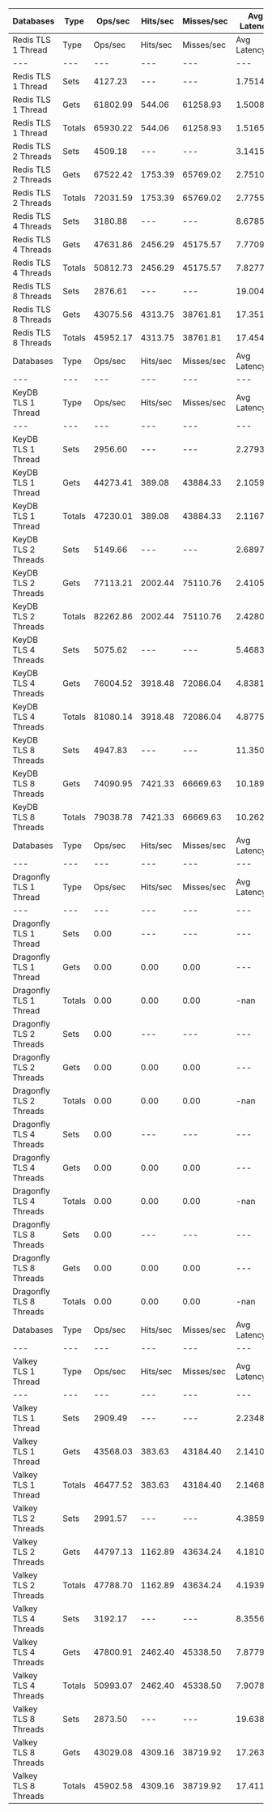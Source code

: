 | Databases | Type | Ops/sec | Hits/sec | Misses/sec | Avg Latency | p50 Latency | p99 Latency | p99.9 Latency | KB/sec |
| --- | --- | --- | --- | --- | --- | --- | --- | --- | --- |
| Redis TLS 1 Thread | Type | Ops/sec | Hits/sec | Misses/sec | Avg Latency | p50 Latency | p99 Latency | p99.9 Latency | KB/sec |
| --- | --- | --- | --- | --- | --- | --- | --- | --- | --- |
Redis TLS 1 Thread | Sets | 4127.23 | --- | --- | 1.75141 | 1.47100 | 2.99100 | 108.54300 | 2256.43 |
Redis TLS 1 Thread | Gets | 61802.99 | 544.06 | 61258.93 | 1.50085 | 1.47100 | 2.46300 | 3.34300 | 2678.21 |
Redis TLS 1 Thread | Totals | 65930.22 | 544.06 | 61258.93 | 1.51654 | 1.47100 | 2.47900 | 3.37500 | 4934.65 |
Redis TLS 2 Threads | Sets | 4509.18 | --- | --- | 3.14152 | 2.75100 | 3.90300 | 160.76700 | 2465.26 |
Redis TLS 2 Threads | Gets | 67522.42 | 1753.39 | 65769.02 | 2.75106 | 2.75100 | 3.74300 | 5.11900 | 3508.97 |
Redis TLS 2 Threads | Totals | 72031.59 | 1753.39 | 65769.02 | 2.77550 | 2.75100 | 3.75900 | 5.27900 | 5974.23 |
Redis TLS 4 Threads | Sets | 3180.88 | --- | --- | 8.67855 | 7.83900 | 12.54300 | 348.15900 | 1739.05 |
Redis TLS 4 Threads | Gets | 47631.86 | 2456.29 | 45175.57 | 7.77091 | 7.77500 | 12.28700 | 13.43900 | 3088.59 |
Redis TLS 4 Threads | Totals | 50812.73 | 2456.29 | 45175.57 | 7.82772 | 7.77500 | 12.28700 | 13.50300 | 4827.64 |
Redis TLS 8 Threads | Sets | 2876.61 | --- | --- | 19.00423 | 17.40700 | 28.79900 | 651.26300 | 1572.70 |
Redis TLS 8 Threads | Gets | 43075.56 | 4313.75 | 38761.81 | 17.35106 | 17.27900 | 28.03100 | 30.71900 | 3845.49 |
Redis TLS 8 Threads | Totals | 45952.17 | 4313.75 | 38761.81 | 17.45455 | 17.27900 | 28.03100 | 30.97500 | 5418.18 |
| Databases | Type | Ops/sec | Hits/sec | Misses/sec | Avg Latency | p50 Latency | p99 Latency | p99.9 Latency | KB/sec |
| --- | --- | --- | --- | --- | --- | --- | --- | --- | --- |
| KeyDB TLS 1 Thread | Type | Ops/sec | Hits/sec | Misses/sec | Avg Latency | p50 Latency | p99 Latency | p99.9 Latency | KB/sec |
| --- | --- | --- | --- | --- | --- | --- | --- | --- | --- |
KeyDB TLS 1 Thread | Sets | 2956.60 | --- | --- | 2.27932 | 2.12700 | 3.34300 | 68.09500 | 1616.43 |
KeyDB TLS 1 Thread | Gets | 44273.41 | 389.08 | 43884.33 | 2.10592 | 2.11100 | 3.24700 | 3.74300 | 1918.24 |
KeyDB TLS 1 Thread | Totals | 47230.01 | 389.08 | 43884.33 | 2.11677 | 2.11100 | 3.24700 | 3.79100 | 3534.67 |
KeyDB TLS 2 Threads | Sets | 5149.66 | --- | --- | 2.68971 | 2.20700 | 5.40700 | 116.73500 | 2815.42 |
KeyDB TLS 2 Threads | Gets | 77113.21 | 2002.44 | 75110.76 | 2.41058 | 2.20700 | 5.15100 | 7.39100 | 4007.38 |
KeyDB TLS 2 Threads | Totals | 82262.86 | 2002.44 | 75110.76 | 2.42805 | 2.20700 | 5.15100 | 7.64700 | 6822.80 |
KeyDB TLS 4 Threads | Sets | 5075.62 | --- | --- | 5.46839 | 4.73500 | 10.55900 | 262.14300 | 2774.95 |
KeyDB TLS 4 Threads | Gets | 76004.52 | 3918.48 | 72086.04 | 4.83810 | 4.73500 | 10.11100 | 12.73500 | 4927.88 |
KeyDB TLS 4 Threads | Totals | 81080.14 | 3918.48 | 72086.04 | 4.87755 | 4.73500 | 10.17500 | 12.92700 | 7702.83 |
KeyDB TLS 8 Threads | Sets | 4947.83 | --- | --- | 11.35022 | 9.91900 | 22.65500 | 477.18300 | 2705.08 |
KeyDB TLS 8 Threads | Gets | 74090.95 | 7421.33 | 66669.63 | 10.18954 | 9.91900 | 21.50300 | 27.64700 | 6615.12 |
KeyDB TLS 8 Threads | Totals | 79038.78 | 7421.33 | 66669.63 | 10.26220 | 9.91900 | 21.63100 | 28.15900 | 9320.20 |
| Databases | Type | Ops/sec | Hits/sec | Misses/sec | Avg Latency | p50 Latency | p99 Latency | p99.9 Latency | KB/sec |
| --- | --- | --- | --- | --- | --- | --- | --- | --- | --- |
| Dragonfly TLS 1 Thread | Type | Ops/sec | Hits/sec | Misses/sec | Avg Latency | p50 Latency | p99 Latency | p99.9 Latency | KB/sec |
| --- | --- | --- | --- | --- | --- | --- | --- | --- | --- |
Dragonfly TLS 1 Thread | Sets | 0.00 | --- | --- | --- | --- | --- | --- | 0.00 |
Dragonfly TLS 1 Thread | Gets | 0.00 | 0.00 | 0.00 | --- | --- | --- | --- | 0.00 |
Dragonfly TLS 1 Thread | Totals | 0.00 | 0.00 | 0.00 | -nan | 0.00700 | 0.00700 | 0.00700 | 0.00 |
Dragonfly TLS 2 Threads | Sets | 0.00 | --- | --- | --- | --- | --- | --- | 0.00 |
Dragonfly TLS 2 Threads | Gets | 0.00 | 0.00 | 0.00 | --- | --- | --- | --- | 0.00 |
Dragonfly TLS 2 Threads | Totals | 0.00 | 0.00 | 0.00 | -nan | 0.00700 | 0.00700 | 0.00700 | 0.00 |
Dragonfly TLS 4 Threads | Sets | 0.00 | --- | --- | --- | --- | --- | --- | 0.00 |
Dragonfly TLS 4 Threads | Gets | 0.00 | 0.00 | 0.00 | --- | --- | --- | --- | 0.00 |
Dragonfly TLS 4 Threads | Totals | 0.00 | 0.00 | 0.00 | -nan | 0.00700 | 0.00700 | 0.00700 | 0.00 |
Dragonfly TLS 8 Threads | Sets | 0.00 | --- | --- | --- | --- | --- | --- | 0.00 |
Dragonfly TLS 8 Threads | Gets | 0.00 | 0.00 | 0.00 | --- | --- | --- | --- | 0.00 |
Dragonfly TLS 8 Threads | Totals | 0.00 | 0.00 | 0.00 | -nan | 0.00700 | 0.00700 | 0.00700 | 0.00 |
| Databases | Type | Ops/sec | Hits/sec | Misses/sec | Avg Latency | p50 Latency | p99 Latency | p99.9 Latency | KB/sec |
| --- | --- | --- | --- | --- | --- | --- | --- | --- | --- |
| Valkey TLS 1 Thread | Type | Ops/sec | Hits/sec | Misses/sec | Avg Latency | p50 Latency | p99 Latency | p99.9 Latency | KB/sec |
| --- | --- | --- | --- | --- | --- | --- | --- | --- | --- |
Valkey TLS 1 Thread | Sets | 2909.49 | --- | --- | 2.23483 | 2.12700 | 3.50300 | 46.07900 | 1590.67 |
Valkey TLS 1 Thread | Gets | 43568.03 | 383.63 | 43184.40 | 2.14102 | 2.11100 | 3.45500 | 4.89500 | 1888.05 |
Valkey TLS 1 Thread | Totals | 46477.52 | 383.63 | 43184.40 | 2.14689 | 2.11100 | 3.45500 | 4.95900 | 3478.73 |
Valkey TLS 2 Threads | Sets | 2991.57 | --- | --- | 4.38591 | 3.74300 | 8.83100 | 96.76700 | 1635.55 |
Valkey TLS 2 Threads | Gets | 44797.13 | 1162.89 | 43634.24 | 4.18109 | 3.74300 | 8.44700 | 9.85500 | 2327.80 |
Valkey TLS 2 Threads | Totals | 47788.70 | 1162.89 | 43634.24 | 4.19391 | 3.74300 | 8.44700 | 10.04700 | 3963.35 |
Valkey TLS 4 Threads | Sets | 3192.17 | --- | --- | 8.35560 | 7.90300 | 9.85500 | 208.89500 | 1745.22 |
Valkey TLS 4 Threads | Gets | 47800.91 | 2462.40 | 45338.50 | 7.87793 | 7.87100 | 9.66300 | 10.94300 | 3098.24 |
Valkey TLS 4 Threads | Totals | 50993.07 | 2462.40 | 45338.50 | 7.90784 | 7.87100 | 9.66300 | 11.13500 | 4843.47 |
Valkey TLS 8 Threads | Sets | 2873.50 | --- | --- | 19.63889 | 17.79100 | 22.01500 | 782.33500 | 1571.00 |
Valkey TLS 8 Threads | Gets | 43029.08 | 4309.16 | 38719.92 | 17.26306 | 17.02300 | 21.11900 | 22.65500 | 3841.37 |
Valkey TLS 8 Threads | Totals | 45902.58 | 4309.16 | 38719.92 | 17.41179 | 17.15100 | 21.24700 | 22.91100 | 5412.37 |
